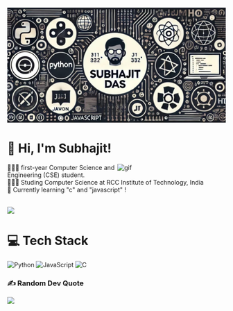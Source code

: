 ![Banner](https://github.com/Subhajit-das21/Subhajit-das21/blob/main/banner.jpg?raw=true)

# 👋 Hi, I'm Subhajit!
<img align="right" alt="gif" width="250" src="https://gist.githubusercontent.com/theAdityaNVS/f5b585d1082da2dffffea32434f37956/raw/7f9552d0a179b4f84059259fa878199e369b069c/GitHub-logo.gif">
👩🏻‍💻 first-year Computer Science and Engineering (CSE) student. <br/>
👩🏻‍🎓 Studing Computer Science at RCC Institute of Technology, India<br/>
💭 Currently learning "c" and "javascript" !<br/> 

<!-- GitHub stats from https://github.com/anuraghazra/github-readme-stats -->
<br/>![](https://github-readme-stats.vercel.app/api?username=Subhajit-das21&theme=radical&hide_border=false&include_all_commits=false&count_private=false)<br/>

# 💻 Tech Stack
![Python](https://img.shields.io/badge/python-3670A0?style=for-the-badge&logo=python&logoColor=ffdd54) ![JavaScript](https://img.shields.io/badge/javascript-%23323330.svg?style=for-the-badge&logo=javascript&logoColor=%23F7DF1E) ![C](https://img.shields.io/badge/c-%2300599C.svg?style=for-the-badge&logo=c&logoColor=white)

### ✍️ Random Dev Quote
![](https://quotes-github-readme.vercel.app/api?type=horizontal&theme=dark)

